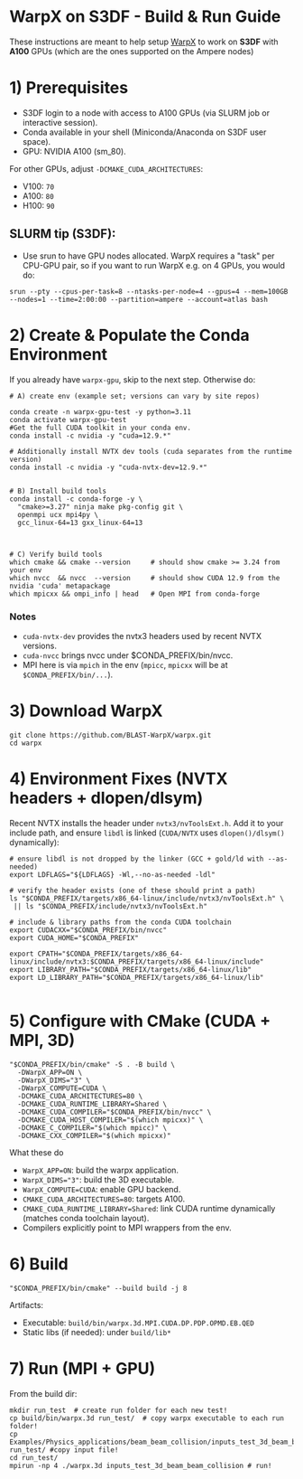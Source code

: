 
# WarpX on S3DF - Build & Run Guide

These instructions are meant to help  setup [WarpX](https://github.com/BLAST-WarpX/warpx) to work on **S3DF** with **A100** GPUs (which are the ones supported on the Ampere nodes)



#  1) Prerequisites

- S3DF login to a node with access to A100 GPUs (via SLURM job or interactive session).
- Conda available in your shell (Miniconda/Anaconda on S3DF user space).
- GPU: NVIDIA A100 (sm_80).

For other GPUs, adjust `-DCMAKE_CUDA_ARCHITECTURES`:

  - V100: `70`
  - A100: `80`
  - H100: `90`

## SLURM tip (S3DF):


- Use srun to have GPU nodes allocated. WarpX requires a "task" per CPU-GPU pair, so if you want to run WarpX e.g. on 4 GPUs, you would do:

```
srun --pty --cpus-per-task=8 --ntasks-per-node=4 --gpus=4 --mem=100GB --nodes=1 --time=2:00:00 --partition=ampere --account=atlas bash
```



# 2) Create & Populate the Conda Environment

If you already have `warpx-gpu`, skip to the next step. Otherwise do: 

```
# A) create env (example set; versions can vary by site repos)

conda create -n warpx-gpu-test -y python=3.11
conda activate warpx-gpu-test
#Get the full CUDA toolkit in your conda env.
conda install -c nvidia -y "cuda=12.9.*"

# Additionally install NVTX dev tools (cuda separates from the runtime version)
conda install -c nvidia -y "cuda-nvtx-dev=12.9.*"


# B) Install build tools
conda install -c conda-forge -y \
  "cmake>=3.27" ninja make pkg-config git \
  openmpi ucx mpi4py \
  gcc_linux-64=13 gxx_linux-64=13



# C) Verify build tools
which cmake && cmake --version     # should show cmake >= 3.24 from your env
which nvcc  && nvcc  --version     # should show CUDA 12.9 from the nvidia 'cuda' metapackage
which mpicxx && ompi_info | head   # Open MPI from conda-forge

```

### Notes

- `cuda-nvtx-dev` provides the nvtx3 headers used by recent NVTX versions.
- `cuda-nvcc` brings nvcc under $CONDA_PREFIX/bin/nvcc.
- MPI here is via `mpich` in the env (`mpicc`, `mpicxx` will be at `$CONDA_PREFIX/bin/...`).


# 3) Download WarpX

```
git clone https://github.com/BLAST-WarpX/warpx.git 
cd warpx
```


# 4) Environment Fixes (NVTX headers + dlopen/dlsym)


Recent NVTX installs the header under `nvtx3/nvToolsExt.h`. Add it to your include path, and ensure `libdl` is linked (`CUDA/NVTX` uses `dlopen()/dlsym()` dynamically):

```
# ensure libdl is not dropped by the linker (GCC + gold/ld with --as-needed)
export LDFLAGS="${LDFLAGS} -Wl,--no-as-needed -ldl"

# verify the header exists (one of these should print a path)
ls "$CONDA_PREFIX/targets/x86_64-linux/include/nvtx3/nvToolsExt.h" \
 || ls "$CONDA_PREFIX/include/nvtx3/nvToolsExt.h"

# include & library paths from the conda CUDA toolchain
export CUDACXX="$CONDA_PREFIX/bin/nvcc"
export CUDA_HOME="$CONDA_PREFIX"

export CPATH="$CONDA_PREFIX/targets/x86_64-linux/include/nvtx3:$CONDA_PREFIX/targets/x86_64-linux/include"
export LIBRARY_PATH="$CONDA_PREFIX/targets/x86_64-linux/lib"
export LD_LIBRARY_PATH="$CONDA_PREFIX/targets/x86_64-linux/lib"


```

# 5) Configure with CMake (CUDA + MPI, 3D)



```
"$CONDA_PREFIX/bin/cmake" -S . -B build \
  -DWarpX_APP=ON \
  -DWarpX_DIMS="3" \
  -DWarpX_COMPUTE=CUDA \
  -DCMAKE_CUDA_ARCHITECTURES=80 \
  -DCMAKE_CUDA_RUNTIME_LIBRARY=Shared \
  -DCMAKE_CUDA_COMPILER="$CONDA_PREFIX/bin/nvcc" \
  -DCMAKE_CUDA_HOST_COMPILER="$(which mpicxx)" \
  -DCMAKE_C_COMPILER="$(which mpicc)" \
  -DCMAKE_CXX_COMPILER="$(which mpicxx)"
```

What these do

- `WarpX_APP=ON`: build the warpx application.
- `WarpX_DIMS="3"`: build the 3D executable.
- `WarpX_COMPUTE=CUDA`: enable GPU backend.
- `CMAKE_CUDA_ARCHITECTURES=80`: targets A100.
- `CMAKE_CUDA_RUNTIME_LIBRARY=Shared`: link CUDA runtime dynamically (matches conda toolchain layout).
- Compilers explicitly point to MPI wrappers from the env.


# 6) Build

```
"$CONDA_PREFIX/bin/cmake" --build build -j 8
```

Artifacts:

- Executable: `build/bin/warpx.3d.MPI.CUDA.DP.PDP.OPMD.EB.QED`
- Static libs (if needed): under `build/lib*`


# 7) Run (MPI + GPU)

From the build dir:

```
mkdir run_test  # create run folder for each new test!
cp build/bin/warpx.3d run_test/  # copy warpx executable to each run folder!
cp Examples/Physics_applications/beam_beam_collision/inputs_test_3d_beam_beam_collision run_test/ #copy input file!
cd run_test/
mpirun -np 4 ./warpx.3d inputs_test_3d_beam_beam_collision # run!
```









